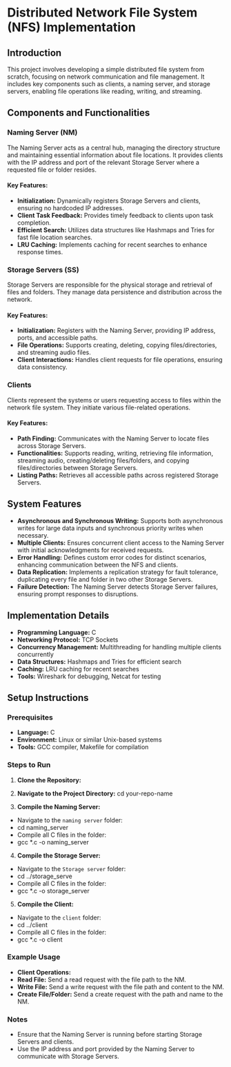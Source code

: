 # Distributed Network File System (NFS) Implementation
## Introduction

This project involves developing a simple distributed file system from scratch, focusing on network communication and file management. It includes key components such as clients, a naming server, and storage servers, enabling file operations like reading, writing, and streaming.

## Components and Functionalities

### Naming Server (NM)
The Naming Server acts as a central hub, managing the directory structure and maintaining essential information about file locations. It provides clients with the IP address and port of the relevant Storage Server where a requested file or folder resides.

#### Key Features:
- **Initialization:** Dynamically registers Storage Servers and clients, ensuring no hardcoded IP addresses.
- **Client Task Feedback:** Provides timely feedback to clients upon task completion.
- **Efficient Search:** Utilizes data structures like Hashmaps and Tries for fast file location searches.
- **LRU Caching:** Implements caching for recent searches to enhance response times.

### Storage Servers (SS)
Storage Servers are responsible for the physical storage and retrieval of files and folders. They manage data persistence and distribution across the network.

#### Key Features:
- **Initialization:** Registers with the Naming Server, providing IP address, ports, and accessible paths.
- **File Operations:** Supports creating, deleting, copying files/directories, and streaming audio files.
- **Client Interactions:** Handles client requests for file operations, ensuring data consistency.

### Clients
Clients represent the systems or users requesting access to files within the network file system. They initiate various file-related operations.

#### Key Features:
- **Path Finding:** Communicates with the Naming Server to locate files across Storage Servers.
- **Functionalities:** Supports reading, writing, retrieving file information, streaming audio, creating/deleting files/folders, and copying files/directories between Storage Servers.
- **Listing Paths:** Retrieves all accessible paths across registered Storage Servers.

## System Features

- **Asynchronous and Synchronous Writing:** Supports both asynchronous writes for large data inputs and synchronous priority writes when necessary.
- **Multiple Clients:** Ensures concurrent client access to the Naming Server with initial acknowledgments for received requests.
- **Error Handling:** Defines custom error codes for distinct scenarios, enhancing communication between the NFS and clients.
- **Data Replication:** Implements a replication strategy for fault tolerance, duplicating every file and folder in two other Storage Servers.
- **Failure Detection:** The Naming Server detects Storage Server failures, ensuring prompt responses to disruptions.

## Implementation Details

- **Programming Language:** C
- **Networking Protocol:** TCP Sockets
- **Concurrency Management:** Multithreading for handling multiple clients concurrently
- **Data Structures:** Hashmaps and Tries for efficient search
- **Caching:** LRU caching for recent searches
- **Tools:** Wireshark for debugging, Netcat for testing

## Setup Instructions

### Prerequisites

- **Language:** C
- **Environment:** Linux or similar Unix-based systems
- **Tools:** GCC compiler, Makefile for compilation

### Steps to Run

1. **Clone the Repository:**

2. **Navigate to the Project Directory:**
cd your-repo-name
3. **Compile the Naming Server:**
- Navigate to the `naming server` folder:
- cd naming_server
- Compile all C files in the folder:
- gcc *.c -o naming_server

4. **Compile the Storage Server:**
- Navigate to the `Storage server` folder:
- cd ../storage_serve
- Compile all C files in the folder:
- gcc *.c -o storage_server
5. **Compile the Client:**
- Navigate to the `client` folder:
- cd ../client
- Compile all C files in the folder:
- gcc *.c -o client





### Example Usage

- **Client Operations:**
- **Read File:** Send a read request with the file path to the NM.
- **Write File:** Send a write request with the file path and content to the NM.
- **Create File/Folder:** Send a create request with the path and name to the NM.

### Notes

- Ensure that the Naming Server is running before starting Storage Servers and clients.
- Use the IP address and port provided by the Naming Server to communicate with Storage Servers.
